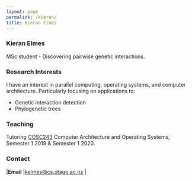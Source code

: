 ```yaml
---
layout: page
permalink: /kieran/
title: Kieran Elmes
---
```


<h3>Kieran Elmes</h3>

MSc student - Discovering pairwise genetic interactions.

### Research Interests
I have an interest in parallel computing, operating systems, and computer architecture. Particularly focusing on applications to:

- Genetic interaction detection
- Phylogenetic trees

### Teaching
Tutoring [COSC243](https://www.cs.otago.ac.nz/cosc243) Computer Architecture and Operating Systems, Semester 1 2019 & Semester 1 2020.

### Contact

|**Email**	|[kelmes@cs.otago.ac.nz](mailto:kelmes@cs.otago.ac.nz)	|
